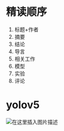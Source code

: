 # 精读顺序

1. 标题+作者
2. 摘要
3. 结论
4. 导言
5. 相关工作
6. 模型
7. 实验
8. 评论







# yolov5

<img src="https://raw.githubusercontent.com/yin-qiyu/picbed/master/img/202204091516213.png" alt="在这里插入图片描述"  />

 
